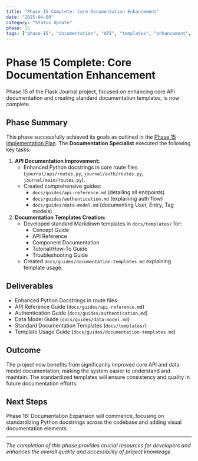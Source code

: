 ```yaml
---
title: "Phase 15 Complete: Core Documentation Enhancement"
date: "2025-04-08"
category: "Status Update"
phase: 15
tags: ["phase-15", "documentation", "API", "templates", "enhancement", "complete"]
---
```


# Phase 15 Complete: Core Documentation Enhancement

Phase 15 of the Flask Journal project, focused on enhancing core API documentation and creating standard documentation templates, is now complete.

## Phase Summary

This phase successfully achieved its goals as outlined in the [Phase 15 Implementation Plan](@docs/implementation/15-phase-fifteen-core-documentation.md). The **Documentation Specialist** executed the following key tasks:

1.  **API Documentation Improvement:**
    *   Enhanced Python docstrings in core route files (`journal/api/routes.py`, `journal/auth/routes.py`, `journal/main/routes.py`).
    *   Created comprehensive guides:
        *   `docs/guides/api-reference.md` (detailing all endpoints)
        *   `docs/guides/authentication.md` (explaining auth flow)
        *   `docs/guides/data-model.md` (documenting User, Entry, Tag models)
2.  **Documentation Templates Creation:**
    *   Developed standard Markdown templates in `docs/templates/` for:
        *   Concept Guide
        *   API Reference
        *   Component Documentation
        *   Tutorial/How-To Guide
        *   Troubleshooting Guide
    *   Created `docs/guides/documentation-templates.md` explaining template usage.

## Deliverables

*   Enhanced Python Docstrings in route files.
*   API Reference Guide (`docs/guides/api-reference.md`)
*   Authentication Guide (`docs/guides/authentication.md`)
*   Data Model Guide (`docs/guides/data-model.md`)
*   Standard Documentation Templates (`docs/templates/`)
*   Template Usage Guide (`docs/guides/documentation-templates.md`)

## Outcome

The project now benefits from significantly improved core API and data model documentation, making the system easier to understand and maintain. The standardized templates will ensure consistency and quality in future documentation efforts.

## Next Steps

Phase 16: Documentation Expansion will commence, focusing on standardizing Python docstrings across the codebase and adding visual documentation elements.

---

*The completion of this phase provides crucial resources for developers and enhances the overall quality and accessibility of project knowledge.*